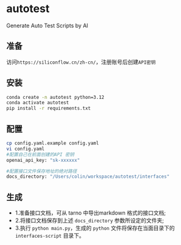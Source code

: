 # autotest
Generate Auto Test Scripts by AI

## 准备
访问`https://siliconflow.cn/zh-cn/`，注册账号后创建`API密钥`

## 安装
```bash
conda create -n autotest python=3.12
conda activate autotest
pip install -r requirements.txt
```

## 配置
```bash
cp config.yaml.example config.yaml
vi config.yaml
#配置自己在前面创建的API 密钥
openai_api_key: "sk-xxxxxx"

#配置接口文件保存地址的绝对路径
docs_directory: "/Users/colin/workspace/autotest/interfaces"
```

## 生成
+ 1\.准备接口文档，可从 tarno 中导出markdown 格式的接口文档;
+ 2\.将接口文档保存到上述 `docs_directory` 参数所设定的文件夹;
+ 3\.执行 `python main.py`，生成的 `python` 文件将保存在当面目录下的 `interfaces-script` 目录下。


